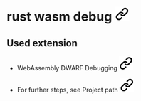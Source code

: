 # rust wasm debug [![alt text][1]](https://www.hecatron.com/posts/2024/rust-wasm-debug/)
<!-- keep the format -->
## Used extension

- WebAssembly DWARF Debugging [![alt text][1]](https://marketplace.visualstudio.com/items?itemName=ms-vscode.wasm-dwarf-debugging)

- For further steps, see Project path [![alt text][1]](project_path.md)
<!-- make folder and download the link sign vai curl -->
<!-- mkdir -p img && curl --create-dirs --output-dir img -O  "https://raw.githubusercontent.com/MathiasStadler/link_symbol_svg/refs/heads/main/link_symbol.svg"-->
<!-- Link sign - Don't Found a better way :-( - You know a better method? - **send me a email** -->
[1]: ./img/link_symbol.svg
<!-- keep the format -->